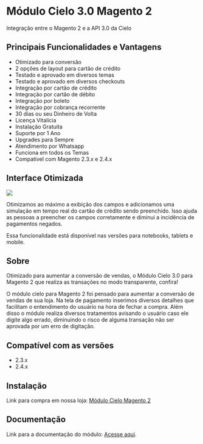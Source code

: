 # Módulo Cielo 3.0 Magento 2

Integração entre o Magento 2 e a API 3.0 da Cielo

## Principais Funcionalidades e Vantagens

* Otimizado para conversão
* 2 opções de layout para cartão de crédito
* Testado e aprovado em diversos temas
* Testado e aprovado em diversos checkouts
* Integração por cartão de crédito
* Integração por cartão de débito
* Integração por boleto
* Integração por cobrança recorrente
* 30 dias ou seu Dinheiro de Volta
* Licença Vitalícia
* Instalação Gratuita
* Suporte por 1 Ano
* Upgrades para Sempre
* Atendimento por Whatsapp
* Funciona em todos os Temas
* Compatível com Magento 2.3.x e 2.4.x

## Interface Otimizada

<img src="https://www.modulomagento.com.br/plugin/wp-content/uploads/2019/12/cielo-magento2-exemplo-cartao-3.gif" />

Otimizamos ao máximo a exibição dos campos e adicionamos uma simulação em tempo real do cartão de crédito sendo preenchido. Isso ajuda as pessoas a preencher os campos corretamente e diminui a incidência de pagamentos negados.

Essa funcionalidade está disponível nas versões para notebooks, tablets e mobile.

## Sobre

Otimizado para aumentar a conversão de vendas, o Módulo Cielo 3.0 para Magento 2 que realiza as transações no modo transparente, confira!

O módulo cielo para Magento 2 foi pensado para aumentar a conversão de vendas de sua loja. Na tela de pagamento inserimos diversos detalhes que facilitam o entendimento do usuário na hora de fechar a compra. Além disso o módulo realiza diversos tratamentos avisando o usuário caso ele digite algo errado, diminuindo o risco de alguma transação não ser aprovada por um erro de digitação.

## Compatível com as versões

* 2.3.x
* 2.4.x

## Instalação

Link para compra em nossa loja: <a href="https://www.modulomagento.com.br/modulo-cielo-magento-2">Módulo Cielo Magento 2</a>

## Documentação

Link para a documentação do módulo: <a href="https://www.cursomagento.com.br/blog/cielo-magento/">Acesse aqui</a>.
